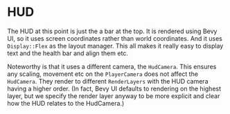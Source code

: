 # HUD

The HUD at this point is just the a bar at the top. It is rendered using Bevy UI, so it uses screen coordinates rather than world coordinates. And it uses `Display::Flex` as the layout manager. This all makes it really easy to display text and the health bar and align them etc.

Noteworthy is that it uses a different camera, the `HudCamera`. This ensures any scaling, movement etc on the `PlayerCamera` does not affect the `HudCamera`. They render to different `RenderLayers` with the HUD camera having a higher order. (In fact, Bevy UI defaults to rendering on the highest layer, but we specify the render layer anyway to be more explicit and clear how the HUD relates to the HudCamera.)

